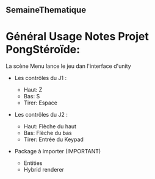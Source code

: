 ## SemaineThematique

# Général Usage Notes Projet PongStéroïde:

 La scène Menu lance le jeu dan l'interface d'unity 

  - Les contrôles du J1 :

    + Haut:  Z
    + Bas:   S
    + Tirer: Espace

  - Les contrôles du J2 :

    + Haut:  Flèche du haut
    + Bas:   Flèche du  bas
    + Tirer: Entrée du Keypad
    
  - Package à importer (IMPORTANT)

    + Entities
    + Hybrid renderer
